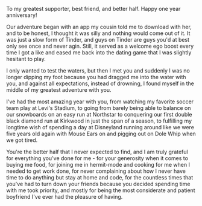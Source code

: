 To my greatest supporter, best friend, and better half. Happy one year anniversary!

Our adventure began with an app my cousin told me to download with her, and to be honest, I thought it was silly and nothing would come out of it. It was just a slow form of Tinder, and guys on Tinder are guys you'd at best only see once and never agin. Still, it served as a welcome ego boost every time I got a like and eased me back into the dating game that I was slightly hesitant to play.  

I only wanted to test the waters, but then I met you and suddenly I was no longer dipping my foot because you had dragged me into the water with you, and against all expectations, instead of drowning, I found myself in the middle of my greatest adventure with you.

I've had the most amazing year with you, from watching my favorite soccer team play at Levi's Stadium, to going from barely being able to balance on our snowboards on an easy run at Northstar to conquering our first double black diamond run at Kirkwood in just the span of a season, to fulfilling my longtime wish of spending a day at Disneyland running around like we were five years old again with Mouse Ears on and pigging out on Dole Whip when we got tired.

You're the better half that I never expected to find, and I am truly grateful for everything you've done for me - for your generosity when it comes to buying me food, for joining me in hermit-mode and cooking for me when I needed to get work done, for never complaining about how I never have time to do anything but stay at home and code, for the countless times that you've had to turn down your friends because you decided spending time with me took priority, and mostly for being the most considerate and patient boyfriend I've ever had the pleasure of having. 

